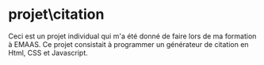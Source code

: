 # projet\citation
Ceci est un projet individual qui m'a été donné de faire lors de ma formation à EMAAS.
Ce projet consistait à programmer un générateur de citation en Html, CSS et Javascript.
